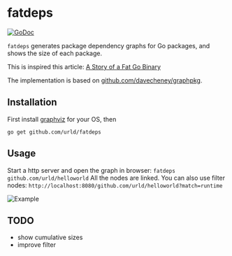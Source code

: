 # fatdeps

[![GoDoc](https://godoc.org/github.com/urld/fatdeps?status.svg)](https://godoc.org/github.com/urld/fatdeps)

`fatdeps` generates package dependency graphs for Go packages, and shows the size of each package.

This is inspired this article: [A Story of a Fat Go Binary](https://hackernoon.com/a-story-of-a-fat-go-binary-20edc6549b97)

The implementation is based on [github.com/davecheney/graphpkg](https://github.com/davecheney/graphpkg/).


## Installation

First install [graphviz](http://graphviz.org/Download.php) for your OS, then

	go get github.com/urld/fatdeps

## Usage

Start a http server and open the graph in browser:
```fatdeps github.com/urld/helloworld```
All the nodes are linked.
You can also use filter nodes:
```http://localhost:8080/github.com/urld/helloworld?match=runtime```

![Example](https://github.com/urld/fatdeps/raw/master/example.png)



## TODO

* show cumulative sizes
* improve filter
